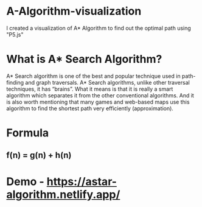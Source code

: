 # A-Algorithm-visualization
I created a visualization of A* Algorithm to find out the optimal path using "P5.js"


# What is A* Search Algorithm?
A* Search algorithm is one of the best and popular technique used in path-finding and graph traversals.
A* Search algorithms, unlike other traversal techniques, it has “brains”. What it means is that it is really a smart algorithm which separates it from the other conventional algorithms.
And it is also worth mentioning that many games and web-based maps use this algorithm to find the shortest path very efficiently (approximation).

# Formula
## f(n) = g(n) + h(n)



# Demo - https://astar-algorithm.netlify.app/

